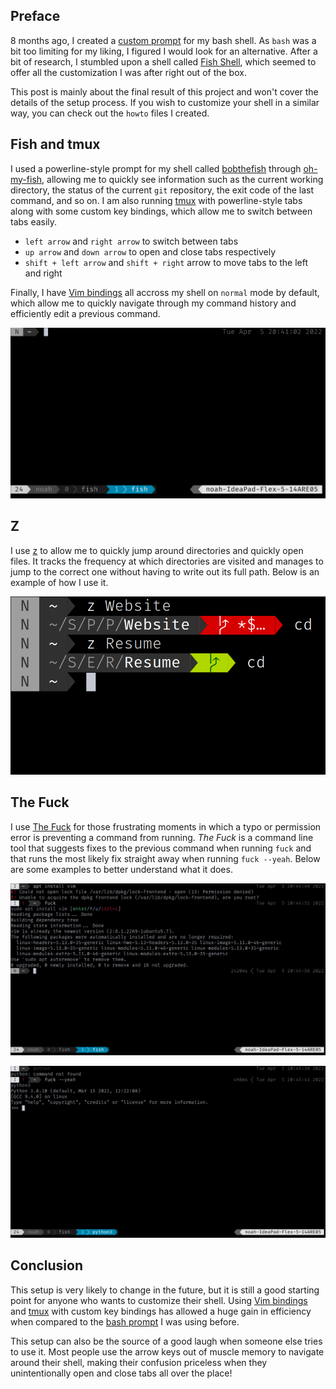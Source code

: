 ## Preface

8 months ago, I created a [custom prompt](../Clean-Bash-Prompt/) for my bash shell. As `bash` was a bit too limiting for my liking, I figured I would look for an alternative. After a bit of research, I stumbled upon a shell called [Fish Shell](https://fishshell.com/), which seemed to offer all the customization I was after right out of the box.

This post is mainly about the final result of this project and won't cover the details of the setup process. If you wish to customize your shell in a similar way, you can check out the `howto` files I created.

## Fish and tmux

I used a powerline-style prompt for my shell called [bobthefish](https://github.com/oh-my-fish/oh-my-fish/blob/master/docs/Themes.md) through [oh-my-fish](https://github.com/oh-my-fish/oh-my-fish/), allowing me to quickly see information such as the current working directory, the status of the current `git` repository, the exit code of the last command, and so on. I am also running [tmux](https://en.wikipedia.org/wiki/Tmux) with powerline-style tabs along with some custom key bindings, which allow me to switch between tabs easily.

- `left arrow` and `right arrow` to switch between tabs
- `up arrow` and `down arrow` to open and close tabs respectively
- `shift + left arrow` and `shift + right` arrow to move tabs to the left and right

Finally, I have [Vim bindings](../Learning-Vim-Key-Bindings/) all accross my shell on `normal` mode by default, which allow me to quickly navigate through my command history and efficiently edit a previous command.

![shell with powerline-style prompt](2022-04-05-20-41-34.png)

## Z

I use [z](https://github.com/jethrokuan/z) to allow me to quickly jump around directories and quickly open files. It tracks the frequency at which directories are visited and manages to jump to the correct one without having to write out its full path. Below is an example of how I use it.

![sample usage of z](2022-04-05-20-40-02.png)

## The Fuck

I use [The Fuck](https://github.com/nvbn/thefuck) for those frustrating moments in which a typo or permission error is preventing a command from running. _The Fuck_ is a command line tool that suggests fixes to the previous command when running `fuck` and that runs the most likely fix straight away when running `fuck --yeah`. Below are some examples to better understand what it does.

![fixing `apt install vim` with `fuck`](2022-04-05-20-45-29.png)

![fixing `puthon` with `fuck --yeah`](2022-04-05-20-46-02.png)

## Conclusion

This setup is very likely to change in the future, but it is still a good starting point for anyone who wants to customize their shell. Using [Vim bindings](../Learning-Vim-Key-Bindings/) and [tmux](https://en.wikipedia.org/wiki/Tmux) with custom key bindings has allowed a huge gain in efficiency when compared to the [bash prompt](../Clean-Bash-Prompt/) I was using before.

This setup can also be the source of a good laugh when someone else tries to use it. Most people use the arrow keys out of muscle memory to navigate around their shell, making their confusion priceless when they unintentionally open and close tabs all over the place!
